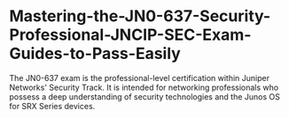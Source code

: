 # Mastering-the-JN0-637-Security-Professional-JNCIP-SEC-Exam-Guides-to-Pass-Easily
The JN0-637 exam is the professional-level certification within Juniper Networks' Security Track. It is intended for networking professionals who possess a deep understanding of security technologies and the Junos OS for SRX Series devices.
